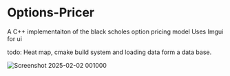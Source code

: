 # Options-Pricer
 
A C++ implementaiton of the black scholes option pricing model 
Uses Imgui for ui

todo: Heat map, cmake build system and loading data form a data base.

![Screenshot 2025-02-02 001000](https://github.com/user-attachments/assets/a0419f7c-31ea-4e50-84ac-7c8e7d691d6c)
